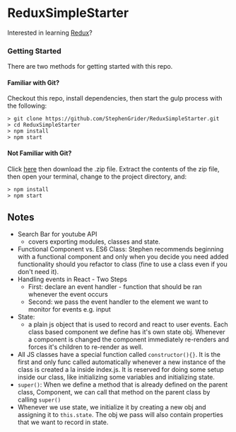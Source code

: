 # ReduxSimpleStarter

Interested in learning [Redux](https://www.udemy.com/react-redux/)?

### Getting Started

There are two methods for getting started with this repo.

#### Familiar with Git?
Checkout this repo, install dependencies, then start the gulp process with the following:

```
> git clone https://github.com/StephenGrider/ReduxSimpleStarter.git
> cd ReduxSimpleStarter
> npm install
> npm start
```

#### Not Familiar with Git?
Click [here](https://github.com/StephenGrider/ReactStarter/releases) then download the .zip file.  Extract the contents of the zip file, then open your terminal, change to the project directory, and:

```
> npm install
> npm start
```

## Notes
- Search Bar for youtube API
  - covers exporting modules, classes and state.
- Functional Component vs. ES6 Class: Stephen recommends beginning with a 
functional component and only when you decide you need added functionality should
you refactor to class (fine to use a class even if you don't need it).
- Handling events in React - Two Steps
  - First: declare an event handler - function that should be ran whenever the event occurs
  - Second: we pass the event handler to the element we want to monitor for events e.g. input
- State:
  - a plain js object that is used to record and react to user events. Each class based component we define
  has it's own state obj. Whenever a component is changed the component immediately re-renders and forces
  it's children to re-render as well.
- All JS classes have a special function called `constructor(){}`. It is the first and only func called automatically 
whenever a new instance of the class is created a la inside index.js. It is reserved for doing some setup inside our 
class, like initializing some variables and initializing state. 
- `super()`: When we define a method that is already defined on the parent class, Component, we can call that method 
on the parent class by calling `super()`
- Whenever we use state, we initialize it by creating a new obj and assigning it to `this.state`. The obj we pass
will also contain properties that we want to record in state. 
